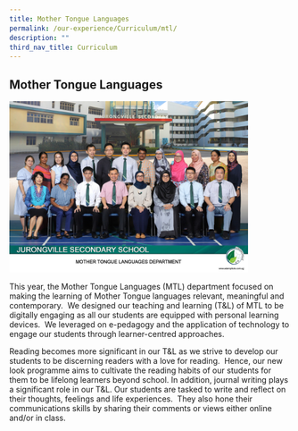 ```yaml
---
title: Mother Tongue Languages
permalink: /our-experience/Curriculum/mtl/
description: ""
third_nav_title: Curriculum
---
```

## Mother Tongue Languages

<img src="/images/mother tongue languages department 2.jpg" style="width:85%">

This year, the Mother Tongue Languages (MTL) department focused on making the learning of Mother Tongue languages relevant, meaningful and contemporary.  We designed our teaching and learning (T&L) of MTL to be digitally engaging as all our students are equipped with personal learning devices.  We leveraged on e-pedagogy and the application of technology to engage our students through learner-centred approaches.

Reading becomes more significant in our T&L as we strive to develop our students to be discerning readers with a love for reading.  Hence, our new look programme aims to cultivate the reading habits of our students for them to be lifelong learners beyond school. In addition, journal writing plays a significant role in our T&L. Our students are tasked to write and reflect on their thoughts, feelings and life experiences.  They also hone their communications skills by sharing their comments or views either online and/or in class.

